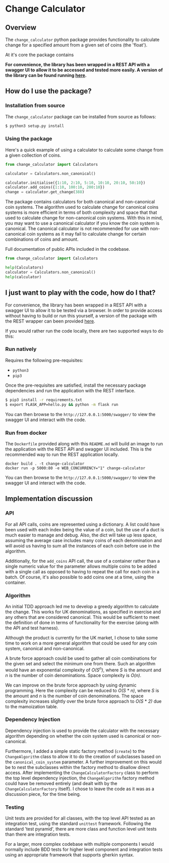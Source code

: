 # Change Calculator

## Overview

The `change_calculator` python package provides functionality to calculate change for a
specified amount from a given set of coins (the 'float').

At it's core the package contains

**For convenience, the library has been wrapped in a REST API with a swagger UI to allow
it to be accessed and tested more easily. A version of the library can be found running
[here](https://oracle-vending.nw.r.appspot.com/swagger/).**

## How do I use the package?

### Installation from source

The `change_calculator` package can be installed from source as follows:

```bash
$ python3 setup.py install
```

### Using the package

Here's a quick example of using a calculator to calculate some change from a given
collection of coins.

```python
from change_calculator import Calculators

calculator = Calculators.non_canonical()

calculator.initialise({1:10, 2:10, 5:10, 10:10, 20:10, 50:10})
calculator.add_coins({1:10, 100:10, 200:10})
change = calculator.get_change(388)
```

The package contains calculators for both canonical and non-canonical coin systems.
The algorithm used to calculate change for canonical coins systems is more efficient
in terms of both complexity and space that that used to calculate change for
non-canonical coin systems. With this in mind, you may want to use a canonical calculator
if you know the coin system is canonical. The canonical calculator is not recommended
for use with non-canonical coin systems as it may fail to calculate change for certain
combinations of coins and amount.

Full documentation of public APIs included in the codebase.

```python
from change_calculator import Calculators

help(Calculators)
calculator = Calculators.non_canonical()
help(calculator)
```

## I just want to play with the code, how do I that?

For convenience, the library has been wrapped in a REST API with a swagger UI to allow it
to be tested via a browser. In order to provide access without having to build or run
this yourself, a version of the package with the REST wrapper can been provided
[here](https://oracle-vending.nw.r.appspot.com/swagger/).

If you would rather run the code locally, there are two supported ways to do this:

### Run natively

Requires the following pre-requisites:

* `python3`
* `pip3`

Once the pre-requisites are satisfied, install the necessary package dependencies
and run the application with the REST interface.

```bash
$ pip3 install -r requirements.txt
$ export FLASK_APP=hello.py && python -m flask run
```

You can then browse to the `http://127.0.0.1:5000/swagger/` to view the swagger UI and
interact with the code.

### Run from docker

The `Dockerfile` provided along with this `README.md` will build an image to run the
application with the REST API and swagger UI included. This is the recommended way
to run the REST application
locally.

```
docker build . -t change-calculator
docker run -p 5000:80 -e WEB_CONCURRENCY="1" change-calculator
```

You can then browse to the `http://127.0.0.1:5000/swagger/` to view the swagger UI and
interact with the code.

## Implementation discussion

### API

For all API calls, coins are represented using a dictionary. A list could have been used
with each index being the value of a coin, but the use of a duct is much easier to manage
and debug. Also, the dict will take up less space, assuming the average case includes
many coins of each denomination and will avoid us having to sum all the instances of each
coin before use in the algorithm.

Additionally, for the `add_coins` API call, the use of a container rather than a single
numeric value for the parameter allows multiple coins to be added with a single call as
opposed to having to repeat the call for each coin in a batch. Of course, it's also
possible to add coins one at a time, using the container.

### Algorithm

An initial TDD approach led me to develop a greedy algorithm to calculate the change.
This works for UK denominations, as specified in exercise and any others that are considered
canonical. This would be sufficient to meet the definition of done in terms of
functionality for the exercise (along with the API and test harness).

Although the product is currently for the UK market, I chose to take some time to work on
a more general algorithm that could be used for any coin system, canonical and non-canonical.

A brute force approach could be used to gather all coin combinations for the given set and
select the minimum one from there. Such an algorithm would have an exponential complexity of
*O(S<sup>n</sup>)*, where *S* is the amount and *n* is the number of coin denominations.
Space complexity is *O(n)*.

We can improve on the brute force approach by using dynamic programming. Here the complexity
can be reduced to *O(S* * *n)*, where *S* is the amount and *n* is the number of coin
denominations. The space complexity increases slightly over the brute force approach to
*O(S* * *2)* due to the mamoization table.

### Dependency Injection

Dependency injection is used to provide the calculator with the necessary algorithm depending
on whether the coin system used is canonical or non-canonical.

Furthermore, I added a simple static factory method (`create`) to the `ChangeAlgorithm`
class to allow it to do the creation of subclasses based on the `canonical_coin_system`
parameter. A further improvement on this would be to nest the subclasses within the
factory method to disallow direct access. After implementing the
`ChangeCalculatorFactory` class to perform the top level dependency injection, the
`ChangeAlgorithm` factory method could have be removed entirely (and dealt with by
the `ChangeCalculatorFactory` itself). I chose to leave the code as it was as a discussion
piece, for the time being.

### Testing

Unit tests are provided for all classes, with the top level API tested as an integration
test, using the standard `unittest` framework. Following the standard 'test pyramid',
there are more class and function level unit tests than there are integration tests.

For a larger, more complex codebase with multiple components I would normally include
BDD tests for higher level component and integration tests using an appropriate framework
that supports gherkin syntax.